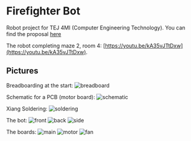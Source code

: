 # Firefighter Bot

Robot project for TEJ 4MI (Computer Engineering Technology). You can find the proposal [here](./media/LUKEXIANG%20Proposal.pdf)

The robot completing maze 2, room 4: [https://youtu.be/kA35vJTtDxw](https://youtu.be/kA35vJTtDxw).

## Pictures

Breadboarding at the start:
![breadboard](./media/breadboard.png)

Schematic for a PCB (motor board):
![schematic](./media/schematic.png)

Xiang Soldering:
![soldering](./media/soldering.JPG)

The bot:
![front](./media/front.png)
![back](./media/back.png)
![side](./media/side.png)

The boards:
![main](./media/main%20board.png)
![motor](./media/motor%20board.png)
![fan](./media/fan%20board.png)
